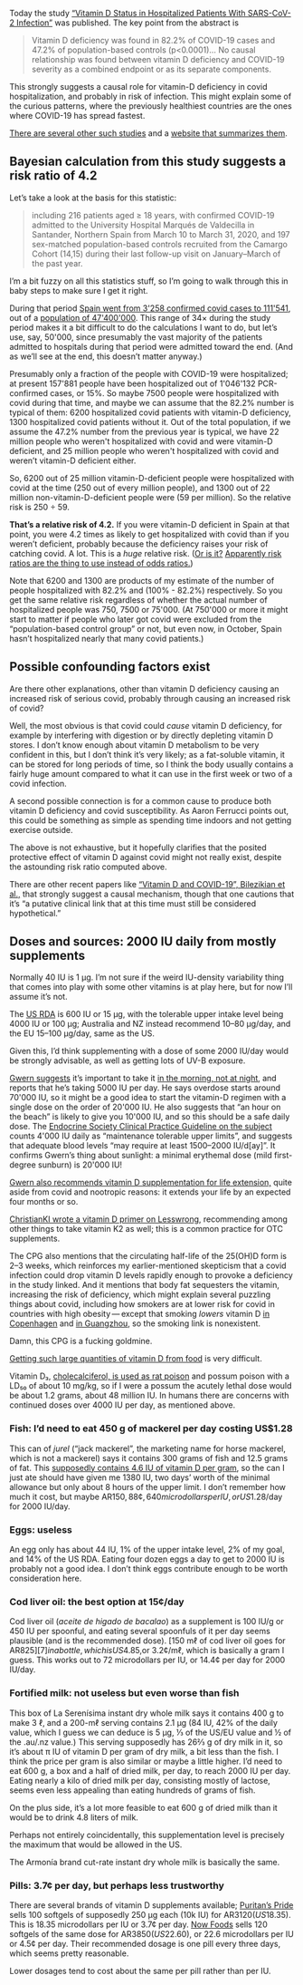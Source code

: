 Today the study [“Vitamin D Status in Hospitalized Patients With
SARS-CoV-2 Infection”][0] was published.  The key point from the
abstract is

>  Vitamin D deficiency was found in 82.2% of COVID-19 cases and 47.2%
>  of population-based controls (p<0.0001)… No causal relationship was
>  found between vitamin D deficiency and COVID-19 severity as a
>  combined endpoint or as its separate components.

[0]: https://academic.oup.com/jcem/advance-article/doi/10.1210/clinem/dgaa733/5934827

This strongly suggests a causal role for vitamin-D deficiency in covid
hospitalization, and probably in risk of infection.  This might
explain some of the curious patterns, where the previously healthiest
countries are the ones where COVID-19 has spread fastest.

[There are several other such studies][9] and a [website that
summarizes them][20].

[9]: https://en.wikipedia.org/wiki/Management_of_COVID-19#Vitamin_D
[20]: https://vitamin-d-covid.shotwell.ca/

Bayesian calculation from this study suggests a risk ratio of 4.2
-----------------------------------------------------------------

Let’s take a look at the basis for this statistic:

> including 216 patients aged ≥ 18 years, with confirmed COVID-19
> admitted to the University Hospital Marqués de Valdecilla in
> Santander, Northern Spain from March 10 to March 31, 2020, and 197
> sex-matched population-based controls recruited from the Camargo
> Cohort (14,15) during their last follow-up visit on January–March of
> the past year.

I’m a bit fuzzy on all this statistics stuff, so I’m going to walk
through this in baby steps to make sure I get it right.

During that period [Spain went from 3'258 confirmed covid cases to
111'541][1], out of a [population of 47'400'000][2].  This range of
34× during the study period makes it a bit difficult to do the
calculations I want to do, but let’s use, say, 50'000, since
presumably the vast majority of the patients admitted to hospitals
during that period were admitted toward the end.  (And as we’ll see at
the end, this doesn’t matter anyway.)

[1]: https://en.wikipedia.org/wiki/COVID-19_pandemic_in_Spain
[2]: https://en.wikipedia.org/wiki/Spain

Presumably only a fraction of the people with COVID-19 were
hospitalized; at present 157'881 people have been hospitalized out of
1'046'132 PCR-confirmed cases, or 15%.  So maybe 7500 people were
hospitalized with covid during that time, and maybe we can assume that
the 82.2% number is typical of them: 6200 hospitalized covid patients
with vitamin-D deficiency, 1300 hospitalized covid patients without
it.  Out of the total population, if we assume the 47.2% number from
the previous year is typical, we have 22 million people who weren't
hospitalized with covid and were vitamin-D deficient, and 25 million
people who weren't hospitalized with covid and weren’t vitamin-D
deficient either.

So, 6200 out of 25 million vitamin-D-deficient people were
hospitalized with covid at the time (250 out of every million people),
and 1300 out of 22 million non-vitamin-D-deficient people were (59 per
million).  So the relative risk is 250 ÷ 59.

**That’s a relative risk of 4.2.** If you were vitamin-D deficient in
Spain at that point, you were 4.2 times as likely to get hospitalized
with covid than if you weren’t deficient, probably because the
deficiency raises your risk of catching covid.  A lot.  This is a
*huge* relative risk.  ([Or is it?][3] [Apparently risk ratios are the
thing to use instead of odds ratios.][4])

[3]: https://slatestarcodex.com/2020/04/07/never-tell-me-the-odds-ratio/
[4]: http://itre.cis.upenn.edu/~myl/languagelog/archives/004767.html

Note that 6200 and 1300 are products of my estimate of the number of
people hospitalized with 82.2% and (100% - 82.2%) respectively.  So
you get the same relative risk regardless of whether the actual number
of hospitalized people was 750, 7500 or 75'000.  (At 750'000 or more
it might start to matter if people who later got covid were excluded
from the “population-based control group” or not, but even now, in
October, Spain hasn’t hospitalized nearly that many covid patients.)

Possible confounding factors exist
----------------------------------

Are there other explanations, other than vitamin D deficiency causing
an increased risk of serious covid, probably through causing an
increased risk of covid?

Well, the most obvious is that covid could *cause* vitamin D
deficiency, for example by interfering with digestion or by directly
depleting vitamin D stores.  I don’t know enough about vitamin D
metabolism to be very confident in this, but I don’t think it’s very
likely; as a fat-soluble vitamin, it can be stored for long periods of
time, so I think the body usually contains a fairly huge amount
compared to what it can use in the first week or two of a covid
infection.

A second possible connection is for a common cause to produce both
vitamin D deficiency and covid susceptibility.  As Aaron Ferrucci
points out, this could be something as simple as spending time indoors
and not getting exercise outside.

The above is not exhaustive, but it hopefully clarifies that the
posited protective effect of vitamin D against covid might not really
exist, despite the astounding risk ratio computed above.

There are other recent papers like [“Vitamin D and COVID-19”,
Bilezikian et al.,][8] that strongly suggest a causal mechanism,
though that one cautions that it’s “a putative clinical link that at
this time must still be considered hypothetical.”

[8]: https://pubmed.ncbi.nlm.nih.gov/32755992/

Doses and sources: 2000 IU daily from mostly supplements
--------------------------------------------------------

Normally 40 IU is 1 μg.  I’m not sure if the weird IU-density
variability thing that comes into play with some other vitamins is at
play here, but for now I’ll assume it’s not.

The [US RDA][6] is 600 IU or 15 μg, with the tolerable upper intake
level being 4000 IU or 100 μg; Australia and NZ instead recommend
10–80 μg/day, and the EU 15–100 μg/day, same as the US.

[6]: https://en.wikipedia.org/wiki/Vitamin_D#Recommended_levels

Given this, I’d think supplementing with a dose of some 2000 IU/day
would be strongly advisable, as well as getting lots of UV-B exposure.

[Gwern suggests][12] it’s important to take it [in the morning, not at
night][18], and reports that he’s taking 5000 IU per day.  He says
overdose starts around 70'000 IU, so it might be a good idea to start
the vitamin-D regimen with a single dose on the order of 20'000 IU.
He also suggests that “an hour on the beach” is likely to give you
10'000 IU, and so this should be a safe daily dose.  The [Endocrine
Society Clinical Practice Guideline on the subject][14] counts 4'000
IU daily as “maintenance tolerable upper limits”, and suggests that
adequate blood levels “may require at least 1500–2000 IU/d[ay]”.  It
confirms Gwern’s thing about sunlight: a minimal erythemal dose (mild
first-degree sunburn) is 20'000 IU!

[Gwern also recommends vitamin D supplementation for life
extension,][17] quite aside from covid and nootropic reasons: it
extends your life by an expected four months or so.

[ChristianKI wrote a vitamin D primer on Lesswrong][13], recommending
among other things to take vitamin K2 as well; this is a common
practice for OTC supplements.

[12]: https://www.gwern.net/Nootropics#vitamin-d
[13]: https://www.lesswrong.com/posts/c5aycbSsSc38XWPEc/taking-vitamin-d3-with-k2-in-the-morning
[14]: https://academic.oup.com/jcem/article/96/7/1911/2833671 "Holick et al., J Clin Endocrinol Metab, July 2011, 96(7):1911–1930"
[17]: https://www.gwern.net/Longevity#vitamin-d
[18]: https://www.gwern.net/zeo/Vitamin-D

The CPG also mentions that the circulating half-life of the 25(OH)D
form is 2–3 weeks, which reinforces my earlier-mentioned skepticism
that a covid infection could drop vitamin D levels rapidly enough to
provoke a deficiency in the study linked.  And it mentions that body
fat sequesters the vitamin, increasing the risk of deficiency, which
might explain several puzzling things about covid, including how
smokers are at lower risk for covid in countries with high
obesity — except that smoking *lowers* vitamin D [in Copenhagen][15]
and [in Guangzhou][16], so the smoking link is nonexistent.

[15]: https://pubmed.ncbi.nlm.nih.gov/10602348/
[16]: library/smoking-vitamin-d-e010946.full.pdf "https://bmjopen.bmj.com/content/6/6/e010946"

Damn, this CPG is a fucking goldmine.

[Getting such large quantities of vitamin D from food][19] is very
difficult.

[19]: https://www.ncbi.nlm.nih.gov/pmc/articles/PMC3941824/

Vitamin D₃, [cholecalciferol, is used as rat poison][21] and possum
poison with a LD₅₀ of about 10 mg/kg, so if I were a possum the
acutely lethal dose would be about 1.2 grams, about 48 million IU.  In
humans there are concerns with continued doses over 4000 IU per day,
as mentioned above.

[21]: https://en.wikipedia.org/wiki/Cholecalciferol#Rodenticide

### Fish: I’d need to eat 450 g of mackerel per day costing US$1.28 ###

This can of _jurel_ (“jack mackerel”, the marketing name for horse
mackerel, which is not a mackerel) says it contains 300 grams of fish
and 12.5 grams of fat.  This [supposedly contains 4.6 IU of vitamin D
per gram][5], so the can I just ate should have given me 1380 IU, two
days’ worth of the minimal allowance but only about 8 hours of the
upper limit.  I don’t remember how much it cost, but maybe AR$150,
88¢, 640 microdollars per IU, or US$1.28/day for 2000 IU/day.

[5]: https://en.wikipedia.org/wiki/Vitamin_D#Sources

### Eggs: useless ###

An egg only has about 44 IU, 1% of the upper intake level, 2% of my
goal, and 14% of the US RDA.  Eating four dozen eggs a day to get to
2000 IU is probably not a good idea.  I don’t think eggs contribute
enough to be worth consideration here.

### Cod liver oil: the best option at 15¢/day ###

Cod liver oil (_aceite de higado de bacalao_) as a supplement is 100
IU/g or 450 IU per spoonful, and eating several spoonfuls of it per
day seems plausible (and is the recommended dose).  [150 mℓ of cod
liver oil goes for AR$825][7] in a bottle, which is US$4.85,or
3.2¢/mℓ, which is basically a gram I guess.  This works out to 72
microdollars per IU, or 14.4¢ per day for 2000 IU/day.

[7]: https://articulo.mercadolibre.com.ar/MLA-855290800-aceite-de-higado-de-bacalao-150-ml-_JM

### Fortified milk: not useless but even worse than fish ###

This box of La Serenísima instant dry whole milk says it contains
400 g to make 3 ℓ, and a 200-mℓ serving contains 2.1 μg (84 IU, 42% of
the daily value, which I guess we can deduce is 5 μg, ⅓ of the US/EU
value and ½ of the .au/.nz value.)  This serving supposedly has 26⅔ g
of dry milk in it, so it’s about π IU of vitamin D per gram of dry
milk, a bit less than the fish.  I think the price per gram is also
similar or maybe a little higher.  I’d need to eat 600 g, a box and a
half of dried milk, per day, to reach 2000 IU per day.  Eating nearly
a kilo of dried milk per day, consisting mostly of lactose, seems even
less appealing than eating hundreds of grams of fish.

On the plus side, it’s a lot more feasible to eat 600 g of dried milk
than it would be to drink 4.8 liters of milk.

Perhaps not entirely coincidentally, this supplementation level is
precisely the maximum that would be allowed in the US.

The Armonía brand cut-rate instant dry whole milk is basically the
same.

### Pills: 3.7¢ per day, but perhaps less trustworthy ###

There are several brands of vitamin D supplements available;
[Puritan’s Pride][10] sells 100 softgels of supposedly 250 μg each
(10k IU) for AR$3120 (US$18.35).  This is 18.35 microdollars per IU or
3.7¢ per day.  [Now Foods][11] sells 120 softgels of the same dose for
AR$3850 (US$22.60), or 22.6 microdollars per IU or 4.5¢ per day.
Their recommended dosage is one pill every three days, which seems
pretty reasonable.

[10]: https://articulo.mercadolibre.com.ar/MLA-856867705-puritans-vitamin-d3-250-mcg-10000-iu-x-100-softgels-_JM
[11]: https://articulo.mercadolibre.com.ar/MLA-858947870-now-foods-vitamin-d-3-10000-iu-x-120-softgels-lo-mejor-_JM

Lower dosages tend to cost about the same per pill rather than per IU.
